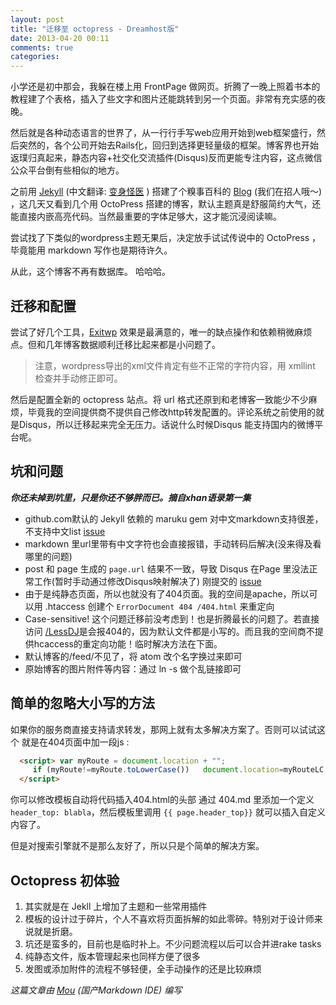 ```yaml
---
layout: post
title: "迁移至 octopress - Dreamhost版"
date: 2013-04-20 00:11
comments: true
categories: 
---
```

小学还是初中那会，我躲在楼上用 FrontPage 做网页。折腾了一晚上照着书本的教程建了个表格，插入了些文字和图片还能跳转到另一个页面。非常有充实感的夜晚。

然后就是各种动态语言的世界了，从一行行手写web应用开始到web框架盛行，然后突然的，各个公司开始去Rails化，回归到选择更轻量级的框架。博客界也开始返璞归真起来，静态内容+社交化交流插件(Disqus)反而更能专注内容，这点微信公众平台倒有些相似的地方。  

之前用 [Jekyll](http://jekyllrb.com/) (中文翻译: [变身怪医](http://movie.douban.com/subject/2161056/) ) 搭建了个糗事百科的 [Blog](http://qiushibaike.github.io/2013/03/19/we-are-hiring/) (我们在招人哦～) ，这几天又看到几个用 OctoPress 搭建的博客，默认主题真是舒服简约大气，还能直接内嵌高亮代码。当然最重要的字体足够大，这才能沉浸阅读嘛。  

尝试找了下类似的wordpress主题无果后，决定放手试试传说中的 OctoPress ，毕竟能用 markdown 写作也是期待许久。  

从此，这个博客不再有数据库。 哈哈哈。

迁移和配置
---------
尝试了好几个工具，[Exitwp](https://github.com/thomasf/exitwp) 效果是最满意的，唯一的缺点操作和依赖稍微麻烦点。但和几年博客数据顺利迁移比起来都是小问题了。 
> 注意，wordpress导出的xml文件肯定有些不正常的字符内容，用 xmllint 检查并手动修正即可。

然后是配置全新的 octopress 站点。将 url 格式还原到和老博客一致能少不少麻烦，毕竟我的空间提供商不提供自己修改http转发配置的。评论系统之前使用的就是Disqus，所以迁移起来完全无压力。话说什么时候Disqus 能支持国内的微博平台呢。

坑和问题
---------
***你还未掉到坑里，只是你还不够胖而已。摘自xhan语录第一集***   

* github.com默认的 Jekyll 依赖的 maruku gem 对中文markdown支持很差，不支持中文list [issue](https://github.com/bhollis/maruku/issues/78)   
* markdown 里url里带有中文字符也会直接报错，手动转码后解决(没来得及看哪里的问题)  
* post 和 page 生成的 `page.url` 结果不一致，导致 Disqus 在Page 里没法正常工作(暂时手动通过修改Disqus映射解决了) 刚提交的 [issue](https://github.com/imathis/octopress/issues/1235)  
* 由于是纯静态页面，所以也就没有了404页面。我的空间是apache，所以可以用 .htaccess 创建个 `ErrorDocument 404 /404.html` 来重定向  
* Case-sensitive! 这个问题迁移前没考虑到！也是折腾最长的问题了。若直接访问 [/LessDJ](/LessDJ)是会报404的，因为默认文件都是小写的。而且我的空间商不提供hcaccess的重定向功能！临时解决方法在下面。  
* 默认博客的/feed/不见了，将 atom 改个名字换过来即可
* 原始博客的图片附件等内容：通过 ln -s 做个乱链接即可

简单的忽略大小写的方法
---------
如果你的服务商直接支持请求转发，那网上就有太多解决方案了。否则可以试试这个
就是在404页面中加一段js :

``` html  如果请求地址存在大写字母则跳到全小写的地址
  <script> var myRoute = document.location + "";
     if (myRoute!=myRoute.toLowerCase())   document.location=myRouteLC;
  </script>
```

你可以修改模板自动将代码插入404.html的头部 通过 404.md 里添加一个定义 `header_top: blabla`，然后模板里调用 `{{ page.header_top}}` 就可以插入自定义内容了。  

但是对搜索引擎就不是那么友好了，所以只是个简单的解决方案。  


Octopress 初体验
---------
1. 其实就是在 Jekll 上增加了主题和一些常用插件  
2. 模板的设计过于碎片，个人不喜欢将页面拆解的如此零碎。特别对于设计师来说就是折磨。  
3. 坑还是蛮多的，目前也是临时补上。不少问题流程以后可以合并进rake tasks  
4. 纯静态文件，版本管理起来也同样方便了很多  
5. 发图或添加附件的流程不够轻便，全手动操作的还是比较麻烦


*这篇文章由 [Mou](http://mouapp.com/) (国产Markdown IDE) 编写*
	